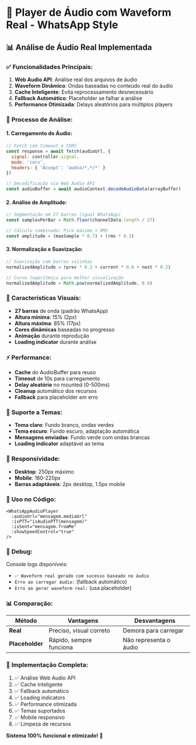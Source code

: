 # 🎵 Player de Áudio com Waveform Real - WhatsApp Style

## 📊 Análise de Áudio Real Implementada

### ✅ **Funcionalidades Principais:**

1. **Web Audio API**: Análise real dos arquivos de áudio
2. **Waveform Dinâmico**: Ondas baseadas no conteúdo real do áudio
3. **Cache Inteligente**: Evita reprocessamento desnecessário
4. **Fallback Automático**: Placeholder se falhar a análise
5. **Performance Otimizada**: Delays aleatórios para múltiplos players

### 🔬 **Processo de Análise:**

#### 1. **Carregamento do Áudio:**

```javascript
// Fetch com timeout e CORS
const response = await fetch(audioUrl, {
  signal: controller.signal,
  mode: 'cors',
  headers: { 'Accept': 'audio/*,*/*' }
})

// Decodificação via Web Audio API
const audioBuffer = await audioContext.decodeAudioData(arrayBuffer)
```

#### 2. **Análise de Amplitude:**

```javascript
// Segmentação em 27 barras (igual WhatsApp)
const samplesPerBar = Math.floor(channelData.length / 27)

// Cálculo combinado: Pico máximo + RMS
const amplitude = (maxSample * 0.7) + (rms * 0.3)
```

#### 3. **Normalização e Suavização:**

```javascript
// Suavização com barras vizinhas
normalizedAmplitude = (prev * 0.2 + current * 0.6 + next * 0.2)

// Curva logarítmica para melhor visualização
normalizedAmplitude = Math.pow(normalizedAmplitude, 0.6)
```

### 🎨 **Características Visuais:**

- **27 barras** de onda (padrão WhatsApp)
- **Altura mínima**: 15% (2px)
- **Altura máxima**: 85% (17px)
- **Cores dinâmicas** baseadas no progresso
- **Animação** durante reprodução
- **Loading indicator** durante análise

### ⚡ **Performance:**

- **Cache** do AudioBuffer para reuso
- **Timeout** de 10s para carregamento
- **Delay aleatório** no mounted (0-500ms)
- **Cleanup** automático dos recursos
- **Fallback** para placeholder em erro

### 🌙 **Suporte a Temas:**

- **Tema claro**: Fundo branco, ondas verdes
- **Tema escuro**: Fundo escuro, adaptação automática
- **Mensagens enviadas**: Fundo verde com ondas brancas
- **Loading indicator** adaptável ao tema

### 📱 **Responsividade:**

- **Desktop**: 250px máximo
- **Mobile**: 180-220px
- **Barras adaptáveis**: 2px desktop, 1.5px mobile

### 🔧 **Uso no Código:**

```vue
<WhatsAppAudioPlayer
  :audioUrl="mensagem.mediaUrl"
  :isPTT="isAudioPTT(mensagem)"
  :isSent="mensagem.fromMe"
  :showSpeedControl="true"
/>
```

### 🐛 **Debug:**

Console logs disponíveis:

- `✅ Waveform real gerado com sucesso baseado no áudio`
- `Erro ao carregar áudio:` (fallback automático)
- `Erro ao gerar waveform real:` (usa placeholder)

### 📊 **Comparação:**

| Método | Vantagens | Desvantagens |
|--------|-----------|--------------|
| **Real** | Preciso, visual correto | Demora para carregar |
| **Placeholder** | Rápido, sempre funciona | Não representa o áudio |

### 🚀 **Implementação Completa:**

1. ✅ Análise Web Audio API
2. ✅ Cache inteligente
3. ✅ Fallback automático
4. ✅ Loading indicators
5. ✅ Performance otimizada
6. ✅ Temas suportados
7. ✅ Mobile responsivo
8. ✅ Limpeza de recursos

**Sistema 100% funcional e otimizado!** 🎉
